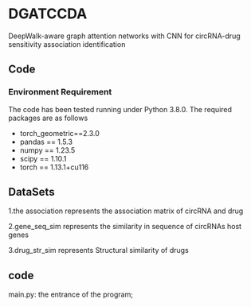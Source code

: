 # DGATCCDA
DeepWalk-aware graph attention networks with CNN for circRNA-drug sensitivity association identification

## Code
### Environment Requirement
The code has been tested running under Python 3.8.0. The required packages are as follows
- torch_geometric==2.3.0
- pandas == 1.5.3
- numpy == 1.23.5
- scipy == 1.10.1
- torch == 1.13.1+cu116

## DataSets
1.the association represents the association matrix of circRNA and drug

2.gene_seq_sim represents the similarity in sequence of circRNAs host genes

3.drug_str_sim represents Structural similarity of drugs

## code
main.py: the entrance of the program;
